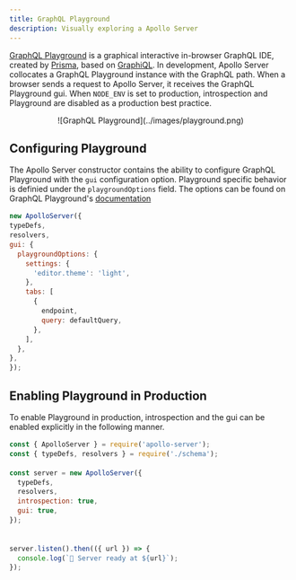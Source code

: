 ```yaml
---
title: GraphQL Playground
description: Visually exploring a Apollo Server
---
```


[GraphQL Playground](https://github.com/prismagraphql/graphql-playground) is a graphical interactive in-browser GraphQL IDE, created by [Prisma](https://www.prisma.io/), based on [GraphiQL](https://github.com/graphql/graphiql). In development, Apollo Server collocates a GraphQL Playground instance with the GraphQL path. When a browser sends a request to Apollo Server, it receives the GraphQL Playground gui. When `NODE_ENV` is set to production, introspection and Playground are disabled as a production best practice.

<div align="center">
![GraphQL Playground](../images/playground.png)
</div>

## Configuring Playground

The Apollo Server constructor contains the ability to configure GraphQL Playground with the `gui` configuration option. Playground specific behavior is definied under the `playgroundOptions` field. The options can be found on GraphQL Playground's [documentation](https://github.com/prismagraphql/graphql-playground/#usage)

```js
new ApolloServer({
typeDefs,
resolvers,
gui: {
  playgroundOptions: {
    settings: {
      'editor.theme': 'light',
    },
    tabs: [
      {
        endpoint,
        query: defaultQuery,
      },
    ],
  },
},
});
```

## Enabling Playground in Production

To enable Playground in production, introspection and the gui can be enabled explicitly in the following manner.

```js line=7-8
const { ApolloServer } = require('apollo-server');
const { typeDefs, resolvers } = require('./schema');

const server = new ApolloServer({
  typeDefs,
  resolvers,
  introspection: true,
  gui: true,
});


server.listen().then(({ url }) => {
  console.log(`🚀 Server ready at ${url}`);
});
```
